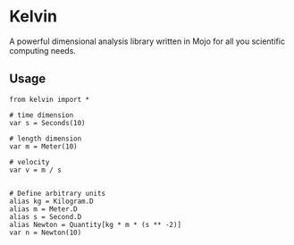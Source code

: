 # Kelvin

A powerful dimensional analysis library written in Mojo for all you scientific computing needs.


## Usage

```mojo
from kelvin import *

# time dimension
var s = Seconds(10)

# length dimension
var m = Meter(10)

# velocity
var v = m / s


# Define arbitrary units
alias kg = Kilogram.D
alias m = Meter.D
alias s = Second.D
alias Newton = Quantity[kg * m * (s ** -2)]
var n = Newton(10)
```